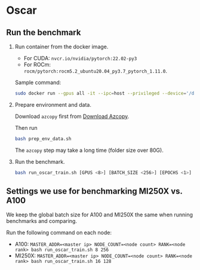 # Oscar

## Run the benchmark

1. Run container from the docker image.

    - For CUDA: `nvcr.io/nvidia/pytorch:22.02-py3`
    - For ROCm: `rocm/pytorch:rocm5.2_ubuntu20.04_py3.7_pytorch_1.11.0`.

    Sample command:

    ```bash
    sudo docker run --gpus all -it --ipc=host --privileged --device='/dev/kfd' --device='/dev/dri' --group-add video [-v LOCAL_PATH:CONTAINER_PATH] <IMAGE_NAME> bash
    ```

2. Prepare environment and data.

    Download `azcopy` first from [Download Azcopy](https://docs.microsoft.com/en-us/azure/storage/common/storage-use-azcopy-v10#download-azcopy).

    Then run

    ```bash
    bash prep_env_data.sh
    ```

    The `azcopy` step may take a long time (folder size over 80G).

3. Run the benchmark.

    ```bash
    bash run_oscar_train.sh [GPUS <8>] [BATCH_SIZE <256>] [EPOCHS <1>]
    ```

## Settings we use for benchmarking MI250X vs. A100

We keep the global batch size for A100 and MI250X the same when running benchmarks and comparing.

Run the following command on each node:

* A100: `MASTER_ADDR=<master ip> NODE_COUNT=<node count> RANK=<node rank> bash run_oscar_train.sh 8 256`
* MI250X: `MASTER_ADDR=<master ip> NODE_COUNT=<node count> RANK=<node rank> bash run_oscar_train.sh 16 128`
